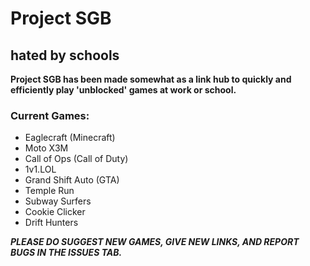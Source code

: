 ﻿# Project SGB

## hated by schools

**Project SGB has been made somewhat as a link hub to quickly and efficiently play 'unblocked' games at work or school.**

### Current Games:
* Eaglecraft (Minecraft)
* Moto X3M
* Call of Ops (Call of Duty)
* 1v1.LOL
* Grand Shift Auto (GTA)
* Temple Run
* Subway Surfers
* Cookie Clicker
* Drift Hunters

***PLEASE DO SUGGEST NEW GAMES, GIVE NEW LINKS, AND REPORT BUGS IN THE ISSUES TAB.***
